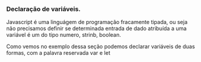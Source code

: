 ### Declaração de variáveis.

<p>Javascript é uma linguágem de programação fracamente tipada, ou seja não precisamos definir se 
determinada entrada de dado atribuída a uma variável é um do tipo numero, strinb, boolean.</p>

<p>Como vemos no exemplo dessa seção podemos declarar variáveis de duas formas, com a palavra
reservada var e let</p>